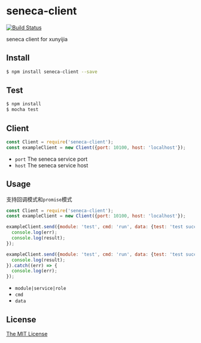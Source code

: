 # seneca-client
[![Build Status](https://travis-ci.org/xunyijia/service-locator.svg?branch=master)](https://travis-ci.org/xunyijia/service-locator)

seneca client for xunyijia

## Install
```sh
$ npm install seneca-client --save
```

## Test
```sh
$ npm install
$ mocha test
```
## Client
```js
const Client = require('seneca-client'); 
const exampleClient = new Client({port: 10100, host: 'localhost'});
```
* `port` The seneca service port
* `host` The seneca service host

## Usage
支持回调模式和`promise`模式
```js
const Client = require('seneca-client'); 
const exampleClient = new Client({port: 10100, host: 'localhost'});

exampleClient.send({module: 'test', cmd: 'run', data: {test: 'test success'}}, function (err, result) {
  console.log(err);
  console.log(result);
});

exampleClient.send({module: 'test', cmd: 'run', data: {test: 'test success'}}).then((result) => {
  console.log(result);
}).catch((err) => {
  console.log(err);
});
```
* `module|service|role`
* `cmd`
* `data`

## License
[The MIT License](http://opensource.org/licenses/MIT)


